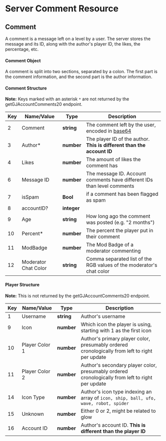 # Server Comment Resource

## Comment

A comment is a message left on a level by a user. The server stores the message and its ID, along with the author's player ID, the likes, the percentage, etc.

#### Comment Object

A comment is split into two sections, separated by a colon. The first part is the comment information, and the second part is the author information.

#### Comment Structure

**Note:** Keys marked with an asterisk `*` are not returned by the getGJAccountComments20 endpoint.

| Key | Name/Value                | Type                                         | Description                                                              
|-----|---------------------------|----------------------------------------------|--------------------------------------------------------------------------
| 2	  | Comment					  | **string**									 | The comment left by the user, encoded in [base64](/topics/encryption/base64.md)
| 3   | Author*					  | **number**									 | The player ID of the author. **This is different than the account ID**
| 4   | Likes					  | **number**									 | The amount of likes the comment has
| 6   | Message ID				  | **number**									 | The message ID. Account comments have different IDs than level comments
| 7   | isSpam                    | **Bool**                                     | if a comment has been flagged as spam
| 8   | accountID?                | **integer**                                  |
| 9   | Age						  | **string**									 | How long ago the comment was posted (e.g. "2 months")
| 10  | Percent*				  | **number**									 | The percent the player put in their comment
| 11  | ModBadge                  | **number**                                   | The Mod Badge of a moderator commenting
| 12  | Moderator Chat Color      | **string**									 | Comma separated list of the RGB values of the moderator's chat color

#### Player Structure

**Note:** This is not returned by the getGJAccountComments20 endpoint.

| Key | Name/Value                | Type                                         | Description                                                              
|-----|---------------------------|----------------------------------------------|--------------------------------------------------------------------------
| 1   | Username				  | **string**									 | Author's username
| 9   | Icon					  | **number**									 | Which icon the player is using, starting with 1 as the first icon
| 10  | Player Color 1			  | **number**									 | Author's primary player color, presumably ordered cronologically from left to right per update
| 11  | Player Color 2			  | **number**									 | Author's secondary player color, presumably ordered cronologically from left to right per update
| 14  | Icon Type				  | **number**									 | Author's icon type indexing an array of `icon, ship, ball, ufo, wave, robot, spider`
| 15  | Unknown					  | **number**									 | Either 0 or 2, might be related to glow
| 16  | Account ID				  | **number**									 | Author's account ID. **This is different than the player ID**